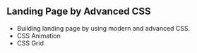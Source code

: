 ## Landing Page by Advanced CSS
- Building landing page by using modern and advanced CSS.
- CSS Animation
- CSS Grid
